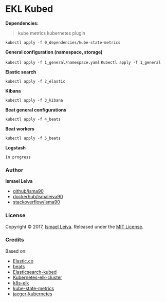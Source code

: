 # EKL Kubed

**Dependencies:**

> kube metrics kubernetes plugin

`kubectl apply -f 0_dependencies/kube-state-metrics`

**General configuration (namespace, storage)**

`kubectl apply -f 1_general/namespace.yaml`
`Kubectl apply -f 1_general`

**Elastic search**

`kubectl apply -f 2_elastic`

**Kibana**

`kubectl apply -f 3_kibana`

**Beat general configurations**

`kubectl apply -f 4_beats`

**Beat workers**

`kubectl apply -f 5_beats`

**Logstash**

`In progress`

### Author

**Ismael Leiva**

* [github/isma90](https://github.com/isma90)
* [dockerhub/ismaleiva90](https://hub.docker.com/u/ismaleiva90)
* [stackoverflow/isma90](https://stackoverflow.com/users/2043313/isma90?tab=profile)

### License

Copyright © 2017, [Ismael Leiva](https://github.com/isma90).
Released under the [MIT License](LICENSE).

### Credits

Based on: 
- [Elastic.co](https://www.elastic.co/guide/en/logstash/7.0/index.html)
- [beats](https://github.com/elastic/beats/tree/master/deploy/kubernetes)
- [Elasticsearch-kubed](https://github.com/jswidler/elasticsearch-kubed)
- [Kubernetes-elk-cluster](https://github.com/pires/kubernetes-elk-cluster)
- [k8s-elk](https://github.com/neogenix/k8s-elk)
- [kube-state-metrics](https://github.com/kubernetes/kube-state-metrics)
- [jaeger-kubernetes](https://github.com/jaegertracing/jaeger-kubernetes#production-setup)
